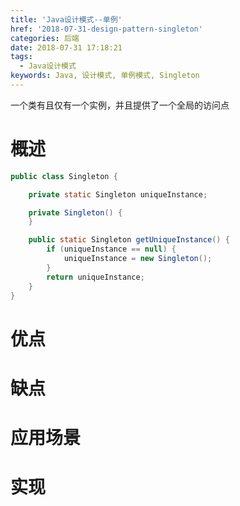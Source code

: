 ```yaml
---
title: 'Java设计模式--单例'
href: '2018-07-31-design-pattern-singleton'
categories: 后端
date: 2018-07-31 17:18:21
tags:
  - Java设计模式
keywords: Java, 设计模式, 单例模式, Singleton
---
```

一个类有且仅有一个实例，并且提供了一个全局的访问点
<!--more-->
# 概述
```java
public class Singleton {

    private static Singleton uniqueInstance;

    private Singleton() {
    }

    public static Singleton getUniqueInstance() {
        if (uniqueInstance == null) {
            uniqueInstance = new Singleton();
        }
        return uniqueInstance;
    }
}
```

# 优点

# 缺点

# 应用场景

# 实现



